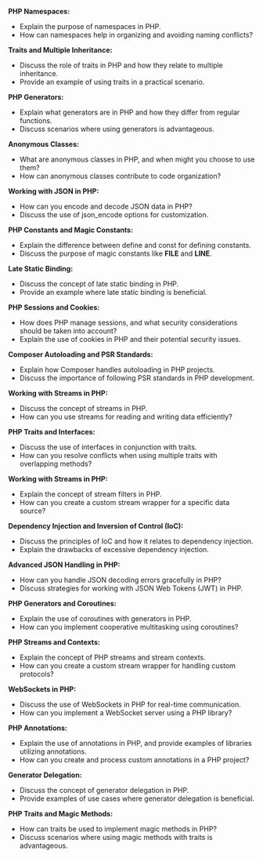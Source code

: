 **PHP Namespaces:**
- Explain the purpose of namespaces in PHP.
- How can namespaces help in organizing and avoiding naming conflicts?

**Traits and Multiple Inheritance:**
- Discuss the role of traits in PHP and how they relate to multiple inheritance.
- Provide an example of using traits in a practical scenario.

**PHP Generators:**
- Explain what generators are in PHP and how they differ from regular functions.
- Discuss scenarios where using generators is advantageous.

**Anonymous Classes:**
- What are anonymous classes in PHP, and when might you choose to use them?
- How can anonymous classes contribute to code organization?

**Working with JSON in PHP:**
- How can you encode and decode JSON data in PHP?
- Discuss the use of json_encode options for customization.

**PHP Constants and Magic Constants:**
- Explain the difference between define and const for defining constants.
- Discuss the purpose of magic constants like __FILE__ and __LINE__.

**Late Static Binding:**
- Discuss the concept of late static binding in PHP.
- Provide an example where late static binding is beneficial.

**PHP Sessions and Cookies:**
- How does PHP manage sessions, and what security considerations should be taken into account?
- Explain the use of cookies in PHP and their potential security issues.

**Composer Autoloading and PSR Standards:**
- Explain how Composer handles autoloading in PHP projects.
- Discuss the importance of following PSR standards in PHP development.

**Working with Streams in PHP:**
- Discuss the concept of streams in PHP.
- How can you use streams for reading and writing data efficiently?

**PHP Traits and Interfaces:**
- Discuss the use of interfaces in conjunction with traits.
- How can you resolve conflicts when using multiple traits with overlapping methods?

**Working with Streams in PHP:**
- Explain the concept of stream filters in PHP.
- How can you create a custom stream wrapper for a specific data source?

**Dependency Injection and Inversion of Control (IoC):**
- Discuss the principles of IoC and how it relates to dependency injection.
- Explain the drawbacks of excessive dependency injection.

**Advanced JSON Handling in PHP:**
- How can you handle JSON decoding errors gracefully in PHP?
- Discuss strategies for working with JSON Web Tokens (JWT) in PHP.

**PHP Generators and Coroutines:**
- Explain the use of coroutines with generators in PHP.
- How can you implement cooperative multitasking using coroutines?

**PHP Streams and Contexts:**
- Explain the concept of PHP streams and stream contexts.
- How can you create a custom stream wrapper for handling custom protocols?

**WebSockets in PHP:**
- Discuss the use of WebSockets in PHP for real-time communication.
- How can you implement a WebSocket server using a PHP library?

**PHP Annotations:**
- Explain the use of annotations in PHP, and provide examples of libraries utilizing annotations.
- How can you create and process custom annotations in a PHP project?

**Generator Delegation:**
- Discuss the concept of generator delegation in PHP.
- Provide examples of use cases where generator delegation is beneficial.

**PHP Traits and Magic Methods:**
- How can traits be used to implement magic methods in PHP?
- Discuss scenarios where using magic methods with traits is advantageous.